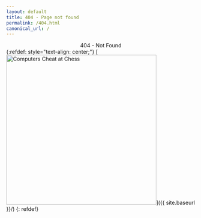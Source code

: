 ```yaml
---
layout: default
title: 404 - Page not found
permalink: /404.html
canonical_url: /
---
```


<center>404 - Not Found</center>
{:refdef: style="text-align: center;"}
[<img src="{{ site.baseurl }}/assets/images/404.gif" alt="Computers Cheat at Chess" style="width: 400px;"/>]({{ site.baseurl }}/)
{: refdef}

